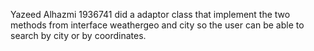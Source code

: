 Yazeed Alhazmi 1936741
did a adaptor class that implement the two methods from interface weathergeo and city so the user can be able to search by city or by coordinates. 
